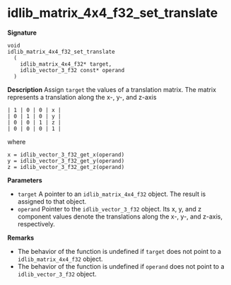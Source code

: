 # idlib_matrix_4x4_f32_set_translate

**Signature**
```
void
idlib_matrix_4x4_f32_set_translate
  (
    idlib_matrix_4x4_f32* target,
    idlib_vector_3_f32 const* operand
  )
```

**Description**
Assign `target` the values of a translation matrix.
The matrix represents a translation along the x-, y-, and z-axis

```
| 1 | 0 | 0 | x |
| 0 | 1 | 0 | y |
| 0 | 0 | 1 | z |
| 0 | 0 | 0 | 1 |
```

where

```
x = idlib_vector_3_f32_get_x(operand)
y = idlib_vector_3_f32_get_y(operand)
z = idlib_vector_3_f32_get_z(operand)
```

**Parameters**
- `target` A pointer to an `idlib_matrix_4x4_f32` object. The result is assigned to that object.
- `operand` Pointer to the `idlib_vector_3_f32` object.
            Its x, y, and z component values denote the translations along the x-, y-, and z-axis, respectively.

**Remarks**
- The behavior of the function is undefined if `target` does not point to a `idlib_matrix_4x4_f32` object.
- The behavior of the function is undefined if `operand` does not point to a `idlib_vector_3_f32` object.

